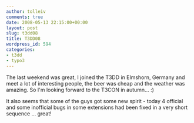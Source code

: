 ```yaml
---
author: tolleiv
comments: true
date: 2008-05-13 22:15:00+00:00
layout: post
slug: t3dd08
title: T3DD08
wordpress_id: 594
categories:
- t3dd
- typo3
---
```


The last weekend was great, I joined the T3DD in Elmshorn, Germany and meet a lot of interesting people, the beer was cheap and the weather was amazing. So I'm looking forward to the T3CON in autumn...  :)  
  
It also seems that some of the guys got some new spirit - today 4 official and some inofficial bugs in some extensions had been fixed in a very short sequence ... great!
